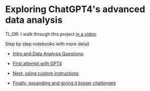 # Exploring ChatGPT4's advanced data analysis

TL;DR: I walk through this project [in a video](https://www.loom.com/share/dcd85c70a662402eb6c933814d8e7478?sid=a0d1602e-056e-41d9-b616-dedf466e6553).

Step by step notebooks with more detail

-  [Intro and Data Analysis Questions](Human%20data%20analysis.ipynb)

- [First attempt with GPT4](GPT4%20No%20CustInst.ipynb)

- [Next, using custom instructions](GPT4%20Yes%20CustInst%201.ipynb)

- [Finally, expanding and giving it bigger challenges](GPT4%20Yes%20CustInst%202.ipynb)


